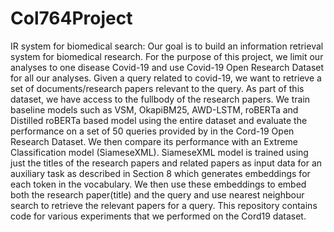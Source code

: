 # Col764Project
IR system for biomedical search:
Our goal is to build an information retrieval system for biomedical research. For the purpose of this project, we limit our analyses to one disease Covid-19 and use Covid-19 Open Research Dataset for all our analyses. Given a query related to covid-19, we want to retrieve a set of documents/research papers relevant to the query. As part of this dataset, we have access to the fullbody of the research papers. We train baseline models such as VSM, OkapiBM25, AWD-LSTM, roBERTa and Distilled roBERTa based model using the entire dataset and evaluate the performance on a set of 50 queries provided by in the Cord-19 Open Research Dataset. We then compare its performance with an Extreme Classification model (SiameseXML). SiameseXML model is trained using just the titles of the research papers and related papers as input data for an auxiliary task as described in Section 8 which generates embeddings for each token in the vocabulary. We then use these embeddings to embed both the research paper(title) and the query and use nearest neighbour search to retrieve the relevant papers for a query.
This repository contains code for various experiments that we performed on the Cord19 dataset.
